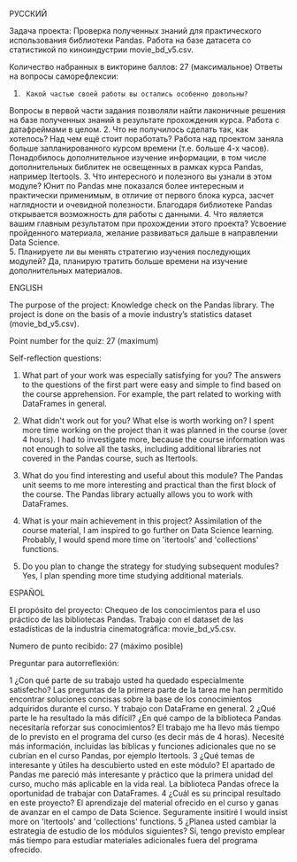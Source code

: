 РУССКИЙ

Задача проекта:
Проверка полученных знаний для практического использования библиотеки Pandas. Работа на базе датасета со статистикой по киноиндустрии movie_bd_v5.csv. 

Количество набранных в викторине баллов:
27 (максимальное)
Ответы на вопросы саморефлексии:
1.      Какой частью своей работы вы остались особенно довольны?
Вопросы в первой части задания позволяли найти лаконичные решения на базе полученных знаний в результате прохождения курса. Работа с датафреймами в целом.
2.      Что не получилось сделать так, как хотелось? Над чем ещё стоит поработать?
Работа над проектом заняла больше запланированного курсом времени (т.е. больше 4-х часов). Понадобилось дополнительное изучение информации, в том числе дополнительных библитек не освещенных в рамках курса Pandas, например Itertools.
3.      Что интересного и полезного вы узнали в этом модуле? 
Юнит по Pandas мне показался более интересным и практически применимым, в отличие от первого блока курса, засчет  наглядности и очевидной полезности. Благодаря библиотеке Pandas открывается возможность для работы с данными. 
4. Что является вашим главным результатом при прохождении этого проекта? Усвоение пройденного материала, желание развиваться дальше в направлении Data Science.  
5. Планируете ли вы менять стратегию изучения последующих модулей?
Да, планирую тратить больше времени на изучение дополнительных материалов.

ENGLISH
 
The purpose of the project:
Knowledge check on the Pandas library. The project is done on the basis of a movie industry’s statistics dataset (movie_bd_v5.csv).
 
Point number for the quiz:
27 (maximum)
 
Self-reflection questions:
 
1. What part of your work was especially satisfying for you?
The answers to the questions of the first part were easy and simple to find based on the course apprehension. For example, the part related to working with DataFrames in general.
 
2. What didn't work out for you? What else is worth working on?
I spent more time working on the project than it was planned in the course (over 4 hours). I had to investigate more, because the course information was not enough to solve all the tasks, including additional libraries not covered in the Pandas course, such as Itertools. 
3. What do you find interesting and useful about this module?
The Pandas unit seems to me more interesting and practical than the first block of the course. The Pandas library actually allows you to work with DataFrames.
4. What is your main achievement in this project? 
Assimilation of the course material, I am inspired to go further on Data Science learning. Probably, I would spend more time on 'itertools' and 'collections' functions.
5. Do you plan to change the strategy for studying subsequent modules?
Yes, I plan spending more time studying additional materials.

ESPAÑOL

El propósito del proyecto:
Chequeo de los conocimientos para el uso práctico de las bibliotecas Pandas. Trabajo con el dataset de las estadísticas de la industria cinematográfica: movie_bd_v5.csv. 

Numero de punto recibido:
27 (máximo posible)

Preguntar para autorreflexión:

1 ¿Con qué parte de su trabajo usted ha quedado especialmente satisfecho?
Las preguntas de la primera parte de la tarea me han permitido encontrar soluciones concisas sobre la base de los conocimientos adquiridos durante el curso. Y trabajo con DataFrame en general.
2 ¿Qué parte le ha resultado la más difícil? ¿En qué campo de la biblioteca Pandas necesitaría reforzar sus conocimientos?
El trabajo me ha llevo más tiempo de lo previsto en el programa del curso (es decir más de 4 horas). Necesité más información, incluidas las bíblicas y funciones adicionales que no se cubrían en el curso Pandas, por ejemplo Itertools.
3 ¿Qué temas de interesante y útiles ha descubierto usted en este módulo?
El apartado de Pandas me pareció más interesante y práctico que la primera unidad del curso, mucho más aplicable en la vida real. La biblioteca Pandas ofrece la oportunidad de trabajar con DataFrames.
4 ¿Cuál es su principal resultado en este proyecto? 
El aprendizaje del material ofrecido en el curso y ganas de avanzar en el campo de Data Science. Seguramente insitiré  I would insist more on 'itertools' and 'collections' functions.
5 ¿Planea usted cambiar la estrategia de estudio de los módulos siguientes?
Sí, tengo previsto emplear más tiempo para estudiar materiales adicionales fuera del programa ofrecido.


